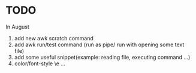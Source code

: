 # TODO

In August

1. add new awk scratch command
2. add awk run/test command (run as pipe/ run with opening some text file)
3. add some useful snippet(example: reading file, executing command ...)
4. color/font-style \e ...
